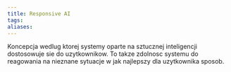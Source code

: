 ```yaml
---
title: Responsive AI
tags: 
aliases:
---
```

Koncepcja wedlug ktorej systemy oparte na sztucznej inteligencji dostosowuje sie do uzytkownikow. To takze zdolnosc systemu do reagowania na nieznane sytuacje w jak najlepszy dla uzytkownika sposob. 